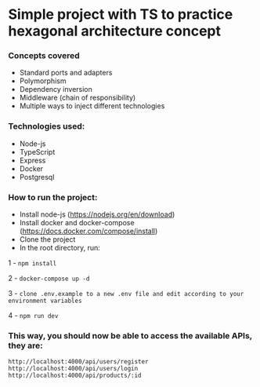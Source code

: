 # Simple project with TS to practice hexagonal architecture concept

### Concepts covered

- Standard ports and adapters
- Polymorphism
- Dependency inversion
- Middleware (chain of responsibility)
- Multiple ways to inject different technologies

### Technologies used:

- Node-js
- TypeScript
- Express
- Docker
- Postgresql

### How to run the project:

- Install node-js (https://nodejs.org/en/download)
- Install docker and docker-compose (https://docs.docker.com/compose/install)
- Clone the project
- In the root directory, run:

1 - `npm install`

2 - `docker-compose up -d`

3 - `clone .env.example to a new .env file and edit according to your environment variables`

4 - `npm run dev`

### This way, you should now be able to access the available APIs, they are:

`http://localhost:4000/api/users/register`
`http://localhost:4000/api/users/login`
`http://localhost:4000/api/products/:id`

